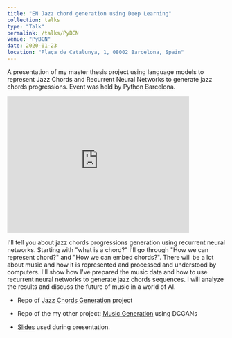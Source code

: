 ```yaml
---
title: "EN Jazz chord generation using Deep Learning"
collection: talks
type: "Talk"
permalink: /talks/PyBCN
venue: "PyBCN"
date: 2020-01-23
location: "Plaça de Catalunya, 1, 08002 Barcelona, Spain"
---
```

A presentation of my master thesis project using language models to represent Jazz Chords and Recurrent Neural Networks to generate jazz chords progressions. Event was held by Python Barcelona.

<iframe width="420" height="315"
        src="https://www.youtube.com/embed/SMXlwINeKyQ?start=43" 
        frameborder="0" 
        allow="accelerometer; autoplay; encrypted-media; gyroscope; picture-in-picture" 
        allowfullscreen>
</iframe>



I'll tell you about jazz chords progressions generation using recurrent neural networks. Starting with "what is a chord?" I'll go through "How we can represent chord?" and "How we can embed chords?". There will be a lot about music and how it is represented and processed and understood by computers. I'll show how I've prepared the music data and how to use recurrent neural networks to generate jazz chords sequences. I will analyze the results and discuss the future of music in a world of AI.

- Repo of [Jazz Chords Generation](https://github.com/saxMan96/Harmony-Analyzer/) project

- Repo of the my other project: [Music Generation](https://github.com/SaxMan96/Music-Generator/) using DCGANs

- [Slides](https://www.canva.com/design/DADw1z5xwcQ/E49nMZMToabP71z-MfOCIA/view?utm_content=DADw1z5xwcQ&utm_campaign=designshare&utm_medium=link&utm_source=sharebutton) used during presentation.